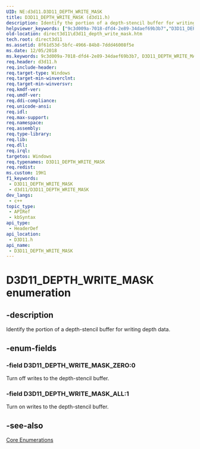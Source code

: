 ```yaml
---
UID: NE:d3d11.D3D11_DEPTH_WRITE_MASK
title: D3D11_DEPTH_WRITE_MASK (d3d11.h)
description: Identify the portion of a depth-stencil buffer for writing depth data.
helpviewer_keywords: ["9c3d009a-7018-dfd4-2e89-34daef69b3b7","D3D11_DEPTH_WRITE_MASK","D3D11_DEPTH_WRITE_MASK enumeration [Direct3D 11]","D3D11_DEPTH_WRITE_MASK_ALL","D3D11_DEPTH_WRITE_MASK_ZERO","d3d11/D3D11_DEPTH_WRITE_MASK","d3d11/D3D11_DEPTH_WRITE_MASK_ALL","d3d11/D3D11_DEPTH_WRITE_MASK_ZERO","direct3d11.d3d11_depth_write_mask"]
old-location: direct3d11\d3d11_depth_write_mask.htm
tech.root: direct3d11
ms.assetid: 8f61d53d-5bfc-4966-84b8-7ddd46008f5e
ms.date: 12/05/2018
ms.keywords: 9c3d009a-7018-dfd4-2e89-34daef69b3b7, D3D11_DEPTH_WRITE_MASK, D3D11_DEPTH_WRITE_MASK enumeration [Direct3D 11], D3D11_DEPTH_WRITE_MASK_ALL, D3D11_DEPTH_WRITE_MASK_ZERO, d3d11/D3D11_DEPTH_WRITE_MASK, d3d11/D3D11_DEPTH_WRITE_MASK_ALL, d3d11/D3D11_DEPTH_WRITE_MASK_ZERO, direct3d11.d3d11_depth_write_mask
req.header: d3d11.h
req.include-header: 
req.target-type: Windows
req.target-min-winverclnt: 
req.target-min-winversvr: 
req.kmdf-ver: 
req.umdf-ver: 
req.ddi-compliance: 
req.unicode-ansi: 
req.idl: 
req.max-support: 
req.namespace: 
req.assembly: 
req.type-library: 
req.lib: 
req.dll: 
req.irql: 
targetos: Windows
req.typenames: D3D11_DEPTH_WRITE_MASK
req.redist: 
ms.custom: 19H1
f1_keywords:
 - D3D11_DEPTH_WRITE_MASK
 - d3d11/D3D11_DEPTH_WRITE_MASK
dev_langs:
 - c++
topic_type:
 - APIRef
 - kbSyntax
api_type:
 - HeaderDef
api_location:
 - D3D11.h
api_name:
 - D3D11_DEPTH_WRITE_MASK
---
```


# D3D11_DEPTH_WRITE_MASK enumeration


## -description

Identify the portion of a depth-stencil buffer for writing depth data.

## -enum-fields

### -field D3D11_DEPTH_WRITE_MASK_ZERO:0

Turn off writes to the depth-stencil buffer.

### -field D3D11_DEPTH_WRITE_MASK_ALL:1

Turn on writes to the depth-stencil buffer.

## -see-also

<a href="/windows/desktop/direct3d11/d3d11-graphics-reference-d3d11-core-enums">Core Enumerations</a>
